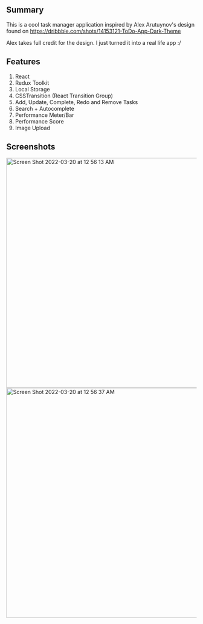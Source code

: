 ## Summary

This is a cool task manager application inspired by Alex Arutuynov's design found on https://dribbble.com/shots/14153121-ToDo-App-Dark-Theme

Alex takes full credit for the design. I just turned it into a real life app :/

## Features

1. React
2. Redux Toolkit
3. Local Storage
4. CSSTransition (React Transition Group)
5. Add, Update, Complete, Redo and Remove Tasks
6. Search + Autocomplete
7. Performance Meter/Bar
8. Performance Score
9. Image Upload

## Screenshots

<img width="608" alt="Screen Shot 2022-03-20 at 12 56 13 AM" src="https://user-images.githubusercontent.com/89678609/159139814-1245dc17-16f7-45cc-a58b-e2051e46156a.png">
<img width="608" alt="Screen Shot 2022-03-20 at 12 56 37 AM" src="https://user-images.githubusercontent.com/89678609/159139822-36a6a61c-2ba1-402f-9926-f47eba92747f.png">
